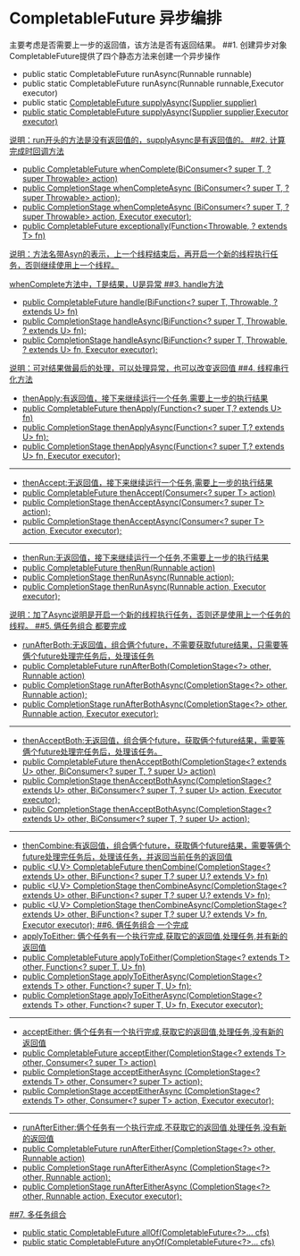 #  CompletableFuture 异步编排主要考虑是否需要上一步的返回值，该方法是否有返回结果。##1. 创建异步对象CompletableFuture提供了四个静态方法来创建一个异步操作* public static CompletableFuture<Void> runAsync(Runnable runnable)* public static CompletableFuture<Void> runAsync(Runnable runnable,Executor executor)* public static <U> CompletableFuture<U> supplyAsync(Supplier<U> supplier)* public static <U> CompletableFuture<U> supplyAsync(Supplier<U> supplier,Executor executor)说明：run开头的方法是没有返回值的，supplyAsync是有返回值的。##2. 计算完成时回调方法* public CompletableFuture<T> whenComplete(BiConsumer<? super T, ? super Throwable> action)* public CompletionStage<T> whenCompleteAsync (BiConsumer<? super T, ? super Throwable> action);* public CompletionStage<T> whenCompleteAsync (BiConsumer<? super T, ? super Throwable> action, Executor executor);* public CompletableFuture<T> exceptionally(Function<Throwable, ? extends T> fn)说明：方法名带Asyn的表示，上一个线程结束后，再开启一个新的线程执行任务，否则继续使用上一个线程。whenComplete方法中，T是结果，U是异常##3. handle方法* public <U> CompletableFuture<U> handle(BiFunction<? super T, Throwable, ? extends U> fn)* public <U> CompletionStage<U> handleAsync(BiFunction<? super T, Throwable, ? extends U> fn);* public <U> CompletionStage<U> handleAsync(BiFunction<? super T, Throwable, ? extends U> fn, Executor executor);        说明：可对结果做最后的处理，可以处理异常，也可以改变返回值##4. 线程串行化方法* thenApply:有返回值，接下来继续运行一个任务,需要上一步的执行结果* public <U> CompletableFuture<U> thenApply(Function<? super T,? extends U> fn)* public <U> CompletionStage<U> thenApplyAsync(Function<? super T,? extends U> fn);* public <U> CompletionStage<U> thenApplyAsync(Function<? super T,? extends U> fn, Executor executor);---* thenAccept:无返回值，接下来继续运行一个任务,需要上一步的执行结果* public CompletableFuture<Void> thenAccept(Consumer<? super T> action)* public CompletionStage<Void> thenAcceptAsync(Consumer<? super T> action);* public CompletionStage<Void> thenAcceptAsync(Consumer<? super T> action, Executor executor);---* thenRun:无返回值，接下来继续运行一个任务,不需要上一步的执行结果     * public CompletableFuture<Void> thenRun(Runnable action)* public CompletionStage<Void> thenRunAsync(Runnable action);* public CompletionStage<Void> thenRunAsync(Runnable action, Executor executor);说明：加了Async说明是开启一个新的线程执行任务，否则还是使用上一个任务的线程。##5. 俩任务组合 都要完成* runAfterBoth:无返回值，组合俩个future，不需要获取future结果，只需要等俩个future处理完任务后，处理该任务* public CompletableFuture<Void> runAfterBoth(CompletionStage<?> other, Runnable action)* public CompletionStage<Void> runAfterBothAsync(CompletionStage<?> other, Runnable action);* public CompletionStage<Void> runAfterBothAsync(CompletionStage<?> other, Runnable action, Executor executor);---* thenAcceptBoth:无返回值，组合俩个future，获取俩个future结果，需要等俩个future处理完任务后，处理该任务。* public <U> CompletableFuture<Void> thenAcceptBoth(CompletionStage<? extends U> other, BiConsumer<? super T, ? super U> action)* public <U> CompletionStage<Void> thenAcceptBothAsync(CompletionStage<? extends U> other, BiConsumer<? super T, ? super U> action, Executor executor);* public <U> CompletionStage<Void> thenAcceptBothAsync(CompletionStage<? extends U> other, BiConsumer<? super T, ? super U> action);---* thenCombine:有返回值，组合俩个future，获取俩个future结果，需要等俩个future处理完任务后，处理该任务，并返回当前任务的返回值* public <U,V> CompletableFuture<V> thenCombine(CompletionStage<? extends U> other, BiFunction<? super T,? super U,? extends V> fn)* public <U,V> CompletionStage<V> thenCombineAsync(CompletionStage<? extends U> other, BiFunction<? super T,? super U,? extends V> fn);* public <U,V> CompletionStage<V> thenCombineAsync(CompletionStage<? extends U> other, BiFunction<? super T,? super U,? extends V> fn, Executor executor);##6. 俩任务组合 一个完成* applyToEither: 俩个任务有一个执行完成,获取它的返回值,处理任务,并有新的返回值* public <U> CompletableFuture<U> applyToEither(CompletionStage<? extends T> other, Function<? super T, U> fn)* public <U> CompletionStage<U> applyToEitherAsync(CompletionStage<? extends T> other, Function<? super T, U> fn);* public <U> CompletionStage<U> applyToEitherAsync(CompletionStage<? extends T> other, Function<? super T, U> fn, Executor executor);---* acceptEither:  俩个任务有一个执行完成,获取它的返回值,处理任务,没有新的返回值* public CompletableFuture<Void> acceptEither(CompletionStage<? extends T> other, Consumer<? super T> action)* public CompletionStage<Void> acceptEitherAsync (CompletionStage<? extends T> other, Consumer<? super T> action);* public CompletionStage<Void> acceptEitherAsync (CompletionStage<? extends T> other, Consumer<? super T> action, Executor executor);---* runAfterEither:俩个任务有一个执行完成,不获取它的返回值,处理任务,没有新的返回值* public CompletableFuture<Void> runAfterEither(CompletionStage<?> other, Runnable action)* public CompletionStage<Void> runAfterEitherAsync (CompletionStage<?> other, Runnable action);* public CompletionStage<Void> runAfterEitherAsync (CompletionStage<?> other, Runnable action, Executor executor);        ##7. 多任务组合* public static CompletableFuture<Void> allOf(CompletableFuture<?>... cfs)* public static CompletableFuture<Object> anyOf(CompletableFuture<?>... cfs)